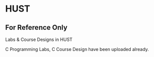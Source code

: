 # HUST
## For Reference Only
 Labs & Course Designs in HUST
 
 C Programming Labs, C Course Design have been uploaded already.
